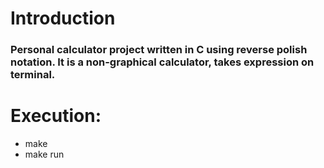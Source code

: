 # Introduction
### Personal calculator project written in C using reverse polish notation. It is a non-graphical calculator, takes expression on terminal.
# Execution:
- make
- make run
